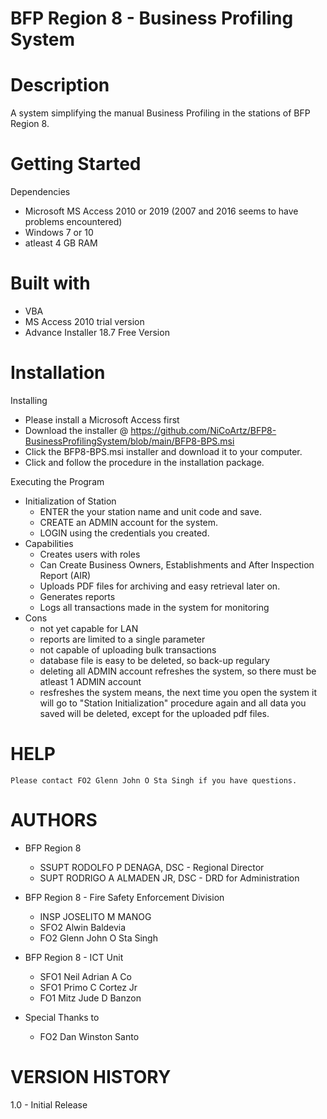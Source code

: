 # BFP Region 8 - Business Profiling System

# Description

A system simplifying the manual Business Profiling 
in the stations of BFP Region 8.

# Getting Started

  Dependencies
   - Microsoft MS Access 2010 or 2019 (2007 and 2016 seems to have problems encountered)
   - Windows 7 or 10
   - atleast 4 GB RAM

# Built with
   - VBA
   - MS Access 2010 trial version
   - Advance Installer 18.7 Free Version

# Installation

  Installing
   - Please install a Microsoft Access first
   - Download the installer @ https://github.com/NiCoArtz/BFP8-BusinessProfilingSystem/blob/main/BFP8-BPS.msi
   - Click the BFP8-BPS.msi installer and download it to your computer.
   - Click and follow the procedure in the installation package.

  Executing the Program
   - Initialization of Station
     - ENTER the your station name and unit code and save.
     - CREATE an ADMIN account for the system.
     - LOGIN using the credentials you created.
   - Capabilities
     - Creates users with roles 
     - Can Create Business Owners, Establishments and After Inspection Report (AIR)
     - Uploads PDF files for archiving and easy retrieval later on.
     - Generates reports 
     - Logs all transactions made in the system for monitoring
   - Cons
     - not yet capable for LAN 
     - reports are limited to a single parameter
     - not capable of uploading bulk transactions   
     - database file is easy to be deleted, so back-up regulary
     - deleting all ADMIN account refreshes the system, so there must be atleast 1 ADMIN account
     - resfreshes the system means, the next time you open the system it will go to "Station Initialization" procedure again and all data you saved will be deleted, except for the uploaded pdf files.

# HELP

    Please contact FO2 Glenn John O Sta Singh if you have questions.

# AUTHORS

   - BFP Region 8 
      - SSUPT RODOLFO P DENAGA, DSC - Regional Director
      - SUPT RODRIGO A ALMADEN JR, DSC - DRD for Administration
      
   - BFP Region 8 - Fire Safety Enforcement Division
      - INSP JOSELITO M MANOG 
      - SFO2 Alwin Baldevia
      - FO2 Glenn John O Sta Singh

   - BFP Region 8 - ICT Unit
      - SFO1 Neil Adrian A Co
      - SFO1 Primo C Cortez Jr
      - FO1 Mitz Jude D Banzon

   - Special Thanks to
      - FO2 Dan Winston Santo

# VERSION HISTORY

   1.0 - Initial Release


     
 	

